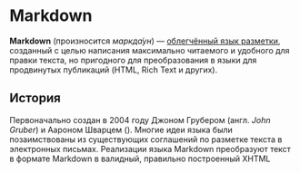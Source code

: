 # Markdown
**Markdown** (произносится *маркда́ун*) — [облегчённый язык разметки](https://ru.wikipedia.org/wiki/%D0%AF%D0%B7%D1%8B%D0%BA_%D1%80%D0%B0%D0%B7%D0%BC%D0%B5%D1%82%D0%BA%D0%B8#Облегчённые_языки_разметки), созданный с целью написания максимально читаемого и удобного для правки текста, но пригодного для преобразования в языки для продвинутых публикаций (HTML, Rich Text и других).
## История
Первоначально создан в 2004 году Джоном Грубером (англ. *John Gruber*) и Аароном Шварцем (). Многие идеи языка были позаимствованы из существующих соглашений по разметке текста в электронных письмах. Реализации языка Markdown преобразуют текст в формате Markdown в валидный, правильно построенный XHTML
